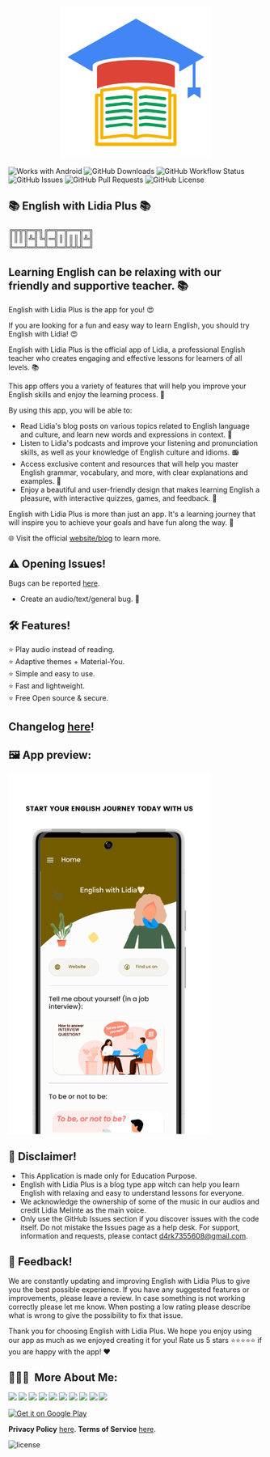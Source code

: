 <p align="center">
<img src="/app/src/main/play/listings/en-US/graphics/ic_launcher-playstore.png" width="300">
</p>

![Works with Android](https://img.shields.io/badge/Made%20for-Android-lime?style=for-the-badge&logo=android)
![GitHub Downloads](https://img.shields.io/github/downloads/D4rK7355608/com.d4rk.englishwithlidia.plus/total?color=green&style=for-the-badge&logo=github)
![GitHub Workflow Status](https://img.shields.io/github/actions/workflow/status/D4rK7355608/com.d4rk.englishwithlidia.plus/android.yml?style=for-the-badge)
![GitHub Issues](https://img.shields.io/github/issues/D4rK7355608/com.d4rk.englishwithlidia.plus?style=for-the-badge&logo=github)
![GitHub Pull Requests](https://img.shields.io/github/issues-pr/D4rK7355608/com.d4rk.englishwithlidia.plus?style=for-the-badge&logo=github)
![GitHub License](https://img.shields.io/github/license/D4rK7355608/com.d4rk.englishwithlidia.plus?style=for-the-badge&logo=github)

## 📚 English with Lidia Plus 📚

╔╦╦╦═╦╗╔═╦═╦══╦═╗ \
║║║║╩╣╚╣═╣║║║║║╩╣ \
╚══╩═╩═╩═╩═╩╩╩╩═╝

## Learning English can be relaxing with our friendly and supportive teacher. 📚

English with Lidia Plus is the app for you! 😍

If you are looking for a fun and easy way to learn English, you should try English with Lidia! 😍

English with Lidia Plus is the official app of Lidia, a professional English teacher who creates engaging and effective lessons for learners of all levels. 📚

This app offers you a variety of features that will help you improve your English skills and enjoy the learning process. 🙌

By using this app, you will be able to:

- Read Lidia's blog posts on various topics related to English language and culture, and learn new words and expressions in context. 📗
- Listen to Lidia's podcasts and improve your listening and pronunciation skills, as well as your knowledge of English culture and idioms. 📻
- Access exclusive content and resources that will help you master English grammar, vocabulary, and more, with clear explanations and examples. 📖
- Enjoy a beautiful and user-friendly design that makes learning English a pleasure, with interactive quizzes, games, and feedback. 💖

English with Lidia Plus  is more than just an app. It's a learning journey that will inspire you to achieve your goals and have fun along the way. 🚀

🌐 Visit the official [website/blog](https://sites.google.com/view/englishwithlidia/home) to learn more.

## ⚠ Opening Issues!
Bugs can be reported [here](https://github.com/D4rK7355608/com.d4rk.englishwithlidia.plus/issues).

- Create an audio/text/general bug. 🐞

## 🛠️ Features!
⭐️ Play audio instead of reading. \
⭐️ Adaptive themes + Material-You. \
⭐️ Simple and easy to use. \
⭐️ Fast and lightweight. \
⭐️ Free Open source & secure.

## Changelog [here](https://raw.githubusercontent.com/D4rK7355608/com.d4rk.englishwithlidia.plus/master/CHANGELOG.md)!

## 🖼️ App preview:

<img src="/app/src/main/play/listings/en-US/graphics/phone-screenshots/1-screenshot_main.png"  width="400">

## 🛑 Disclaimer!
- This Application is made only for Education Purpose.
- English with Lidia Plus is a blog type app witch can help you learn English with relaxing and easy to understand lessons for everyone.
- We acknowledge the ownership of some of the music in our audios and credit Lidia Melinte as the main voice.
- Only use the GitHub Issues section if you discover issues with the code itself. Do not mistake the Issues page as a help desk. For support, information and requests, please contact d4rk7355608@gmail.com.

## 💬 Feedback!
We are constantly updating and improving English with Lidia Plus to give you the best possible experience. If you have any suggested features or improvements, please leave a review. In case something is not working correctly please let me know. When posting a low rating please describe what is wrong to give the possibility to fix that issue.

Thank you for choosing English with Lidia Plus. We hope you enjoy using our app as much as we enjoyed creating it for you! Rate us 5 stars ⭐⭐⭐⭐⭐ if you are happy with the app! ❤

## 👨🏻‍💻 &nbsp;More About Me:
<a href="mailto:d4rk7355608@gmail.com"><img src="https://img.shields.io/badge/d4rk7355608@gmail.com-red?style=for-the-badge&logo=gmail&logoColor=white"/></a>
<a href="https://developers.google.com/profile/u/D4rK7355608"><img src="https://img.shields.io/badge/Android%20Developers-white?style=for-the-badge&logo=android"/></a>
<a href="https://forum.xda-developers.com/m/d4rk7355608.10095012/"><img src="https://img.shields.io/badge/XDA%20Developers-grey?style=for-the-badge&logo=xdadevelopers"/></a>
<a href="https://www.deviantart.com/d4rk7355608"><img src="https://img.shields.io/badge/DeviantArt-default?style=for-the-badge&logo=deviantart&logoColor=white"/></a>
<a href="https://gamejolt.com/@D4rK_S-A-D"><img src="https://img.shields.io/badge/GameJolt-grey?style=for-the-badge&logo=gamejolt&logoColor=white"/></a>
<a href="https://patreon.com/D4rK7355608"><img src="https://img.shields.io/endpoint.svg?url=https%3A%2F%2Fshieldsio-patreon.vercel.app%2Fapi%3Fusername%3DD4rK7355608%26type%3Dpatrons&style=for-the-badge"/></a>
<a href="https://www.paypal.me/d4rkmichaeltutorials"><img src="https://img.shields.io/badge/Paypal-white?style=for-the-badge&logo=paypal"/></a>
<a href="https://twitter.com/D4rK7355608/"><img src="https://img.shields.io/twitter/follow/D4rK7355608?color=blue&label=Twitter&logo=Twitter&style=for-the-badge"/></a>
<a href="https://www.youtube.com/c/D4rK7355608/"><img src="https://img.shields.io/youtube/channel/subscribers/UCLDi-rmSRry0pNL-oVvGJAw?color=darkred&label=D4rK&logo=youtube&logoColor=darkred&style=for-the-badge"/></a>
<a href="https://github.com/D4rK7355608/"><img src="https://img.shields.io/github/followers/D4rK7355608?color=white&logo=GitHub&style=for-the-badge"/></a>

[<img src="https://play.google.com/intl/en_us/badges/images/generic/en-play-badge.png" alt="Get it on Google Play" height="90">](https://play.google.com/store/apps/details?id=com.d4rk.englishwithlidia.plus)

__Privacy Policy__ [here](https://sites.google.com/view/englishwithlidia/more/privacy-policy).
__Terms of Service__ [here](https://sites.google.com/view/englishwithlidia/more/terms-of-service).

![license](https://imgur.com/QQlcEVT.png)